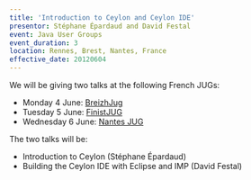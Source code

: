 ```yaml
---
title: 'Introduction to Ceylon and Ceylon IDE'
presentor: Stéphane Épardaud and David Festal
event: Java User Groups
event_duration: 3
location: Rennes, Brest, Nantes, France
effective_date: 20120604
---
```

We will be giving two talks at the following French JUGs:

- Monday 4 June: [BreizhJug](http://www.breizhjug.org)
- Tuesday 5 June: [FinistJUG](http://finistjug.fr)
- Wednesday 6 June: [Nantes JUG](http://www.nantesjug.org)

The two talks will be:

- Introduction to Ceylon (Stéphane Épardaud)
- Building the Ceylon IDE with Eclipse and IMP (David Festal)
